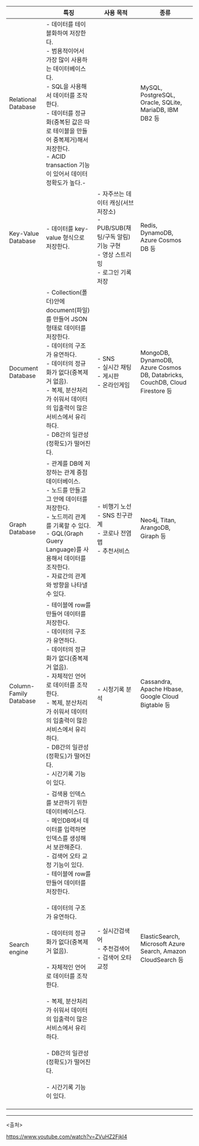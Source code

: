 |                        | 특징                                                                                                                                                                                                                                                                                                                                                                                                                                                                                                                    | 사용 목적                                                                                                                      | 종류                                                                        |
|------------------------|-------------------------------------------------------------------------------------------------------------------------------------------------------------------------------------------------------------------------------------------------------------------------------------------------------------------------------------------------------------------------------------------------------------------------------------------------------------------------------------------------------------------------|--------------------------------------------------------------------------------------------------------------------------------|-----------------------------------------------------------------------------|
| Relational Database    | - 데이터를 테이블화하여 저장한다.</br> - 범용적이어서 가장 많이 사용하는 데이터베이스다.</br> - SQL을 사용해서 데이터를 조작한다.</br> - 데이터를 정규화(중복된 값은 따로 테이블을 만들어 중복제거)해서 저장한다.</br> - ACID transaction 기능이 있어서 데이터 정확도가 높다.-                                                                                                                                                                                                                                          |                                                                                                                                | MySQL, PostgreSQL, Oracle, SQLite, MariaDB, IBM DB2 등                      |
| Key-Value Database     | - 데이터를 key-value 형식으로 저장한다.                                                                                                                                                                                                                                                                                                                                                                                                                                                                                 | - 자주쓰는 데이터 캐싱(서브 저장소)</br> - PUB/SUB(채팅/구독 알림) 기능 구현</br> - 영상 스트리밍</br> - 로그인 기록 저장</br> | Redis, DynamoDB, Azure Cosmos DB 등                                         |
| Document Database      | - Collection(폴더)안에 document(파일)를 만들어 JSON 형태로 데이터를 저장한다.</br> - 데이터의 구조가 유연하다.</br> - 데이터의 정규화가 없다(중복제거 없음).</br> - 복제, 분산처리가 쉬워서 데이터의 입출력이 많은 서비스에서 유리하다.</br> - DB간의 일관성(정확도)가 떨어진다.</br>                                                                                                                                                                                                                                   | - SNS </br> - 실시간 채팅 </br> - 게시판 </br> - 온라인게임 </br>                                                              | MongoDB, DynamoDB, Azure Cosmos DB, Databricks, CouchDB, Cloud Firestore 등 |
| Graph Database         | - 관계를 DB에 저장하는 관계 중점 데이터베이스.</br> - 노드를 만들고 그 안에 데이터를 저장한다.</br> - 노드끼리 관계를 기록할 수 있다.</br> - GQL(Graph Guery Language)를 사용해서 데이터를 조작한다.</br> - 자료간의 관계와 방향을 나타낼 수 있다.</br>                                                                                                                                                                                                                                                                 | - 비행기 노선 </br> - SNS 친구관계 </br> - 코로나 전염맵 </br> - 추천서비스 </br>                                              | Neo4j, Titan, ArangoDB, Giraph 등                                           |
| Column-Family Database | - 테이블에 row를 만들어 데이터를 저장한다.</br> - 데이터의 구조가 유연하다.</br> - 데이터의 정규화가 없다(중복제거 없음).</br> - 자체적인 언어로 데이터를 조작한다.</br> - 복제, 분산처리가 쉬워서 데이터의 입출력이 많은 서비스에서 유리하다.</br> - DB간의 일관성(정확도)가 떨어진다.</br> - 시간기록 기능이 있다.</br>                                                                                                                                                                                               | - 시청기록 분석                                                                                                                | Cassandra, Apache Hbase, Google Cloud Bigtable 등                           |
| Search engine          | - 검색용 인덱스를 보관하기 위한 데이터베이스다.</br> - 메인DB에서 데이터를 입력하면 인덱스를 생성해서 보관해준다.</br> - 검색어 오타 교정 기능이 있다.</br>- 테이블에 row를 만들어 데이터를 저장한다.</br></br> - 데이터의 구조가 유연하다.</br></br> - 데이터의 정규화가 없다(중복제거 없음).</br></br> - 자체적인 언어로 데이터를 조작한다.</br></br> - 복제, 분산처리가 쉬워서 데이터의 입출력이 많은 서비스에서 유리하다.</br></br> - DB간의 일관성(정확도)가 떨어진다.</br></br> - 시간기록 기능이 있다.</br></br> | - 실시간검색어 </br> - 추천검색어 </br> - 검색어 오타 교정 </br>                                                               | ElasticSearch, Microsoft Azure Search, Amazon CloudSearch 등                |
---
<출처>

https://www.youtube.com/watch?v=ZVuHZ2Fjkl4